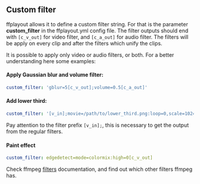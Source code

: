 ## Custom filter

ffplayout allows it to define a custom filter string. For that is the parameter **custom_filter** in the ffplayout.yml config file.
The filter outputs should end with `[c_v_out]` for video filter, and `[c_a_out]` for audio filter. The filters will be apply on every clip and after the filters which unify the clips.

It is possible to apply only video or audio filters, or both. For a better understanding here some examples:

#### Apply Gaussian blur and volume filter:

```YAML
custom_filter: 'gblur=5[c_v_out];volume=0.5[c_a_out]'
```

#### Add lower third:

```YAML
custom_filter: '[v_in];movie=/path/to/lower_third.png:loop=0,scale=1024:576,setpts=N/(25*TB)[lower];[v_in][lower]overlay=0:0:shortest=1[c_v_out]'
```

Pay attention to the filter prefix `[v_in];`, this is necessary to get the output from the regular filters.

#### Paint effect

```YAML
custom_filter: edgedetect=mode=colormix:high=0[c_v_out]
```

Check ffmpeg [filters](https://ffmpeg.org/ffmpeg-filters.html) documentation, and find out which other filters ffmpeg has.

